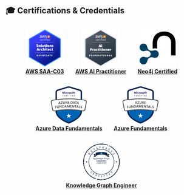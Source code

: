 ## 🎓 Certifications & Credentials

<div style="display: flex; flex-wrap: wrap; gap: 30px; justify-content: center; align-items: center; padding: 10px 0;">

  <a href="https://cp.certmetrics.com/amazon/en/public/verify/credential/acb5b3e5c9124a7389ae6f25e4db9809" target="_blank" style="text-align: center;">
    <img src="/assets/images/certifications/aws-solutions-architect-associate-badge.png" alt="AWS SAA" style="height: 100px;"><br>
    <strong>AWS SAA-C03</strong>
  </a>

  <a href="https://cp.certmetrics.com/amazon/en/public/verify/credential/b71c1aeb29e342f4ae8b098874b581da" target="_blank" style="text-align: center;">
    <img src="/assets/images/certifications/aws-ai-practitioner.png" alt="AWS AI Practitioner" style="height: 100px;"><br>
    <strong>AWS AI Practitioner</strong>
  </a>

  <a href="https://graphacademy.neo4j.com/c/757057fb-5fcb-42d3-bd10-839c659adf79/" target="_blank" style="text-align: center;">
    <img src="/assets/images/certifications/neo4j-certified.jpg" alt="Neo4j Certified" style="height: 100px;"><br>
    <strong>Neo4j Certified</strong>
  </a>

  <a href="https://www.credly.com/badges/84ce47e2-d366-41b9-97bf-8a609c3fe0a0" target="_blank" style="text-align: center;">
    <img src="/assets/images/certifications/azure-data-fundamentals.png" alt="Azure Data Fundamentals" style="height: 100px;"><br>
    <strong>Azure Data Fundamentals</strong>
  </a>

  <a href="https://www.credly.com/badges/53d42b95-cadb-405c-ba13-80651e2ee70b" target="_blank" style="text-align: center;">
    <img src="/assets/images/certifications/azure-fundamentals.png" alt="Azure Fundamentals" style="height: 100px;"><br>
    <strong>Azure Fundamentals</strong>
  </a>

  <a href="#" target="_blank" style="text-align: center;">
    <img src="/assets/images/certifications/metaphacts-certified.png" alt="Metaphacts Certified" style="height: 100px;"><br>
    <strong>Knowledge Graph Engineer</strong>
  </a>

</div>